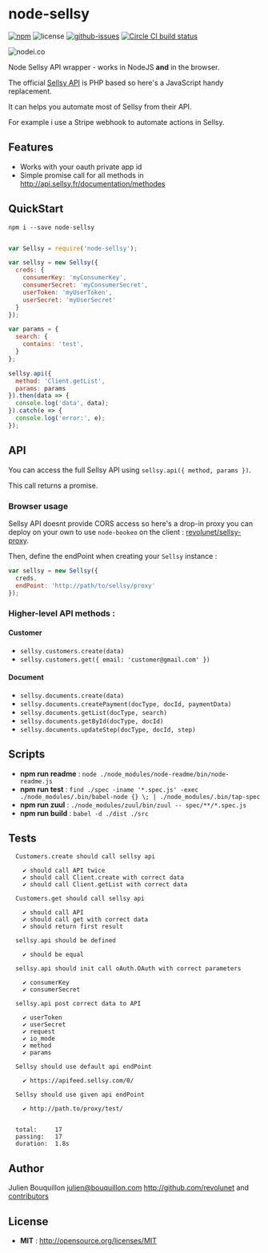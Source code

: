 # node-sellsy

[![npm](https://img.shields.io/npm/v/node-sellsy.svg)](https://www.npmjs.com/package/node-sellsy) ![license](https://img.shields.io/npm/l/node-sellsy.svg) [![github-issues](https://img.shields.io/github/issues/revolunet/node-sellsy.svg)](https://github.com/revolunet/node-sellsy/issues) [![Circle CI build status](https://circleci.com/gh/revolunet/node-sellsy.svg?style=svg)](https://circleci.com/gh/revolunet/node-sellsy)

![nodei.co](https://nodei.co/npm/node-sellsy.png?downloads=true&downloadRank=true&stars=true)

Node Sellsy API wrapper - works in NodeJS **and** in the browser.

The official [Sellsy API](http://api.sellsy.fr/index) is PHP based so here's a JavaScript handy replacement.

It can helps you automate most of Sellsy from their API.

For example i use a Stripe webhook to automate actions in Sellsy.

## Features

 - Works with your oauth private app id
 - Simple promise call for all methods in http://api.sellsy.fr/documentation/methodes

## QuickStart

`npm i --save node-sellsy`

```js

var Sellsy = require('node-sellsy');

var sellsy = new Sellsy({
  creds: {
    consumerKey: 'myConsumerKey',
    consumerSecret: 'myConsumerSecret',
    userToken: 'myUserToken',
    userSecret: 'myUserSecret'
  }
});

var params = {
  search: {
    contains: 'test',
  }
};

sellsy.api({
  method: 'Client.getList',
  params: params
}).then(data => {
  console.log('data', data);
}).catch(e => {
  console.log('error:', e);
});
```

## API

You can access the full Sellsy API using `sellsy.api({ method, params })`.

This call returns a promise.

### Browser usage

Sellsy API doesnt provide CORS access so here's a drop-in proxy you can deploy on your own to use `node-bookeo` on the client : [revolunet/sellsy-proxy](http://github.com/revolunet/sellsy-proxy).

Then, define the endPoint when creating your `Sellsy` instance :

```js
var sellsy = new Sellsy({
  creds,
  endPoint: 'http://path/to/sellsy/proxy'
});
```


### Higher-level API methods :

#### Customer

 - `sellsy.customers.create(data)`
 - `sellsy.customers.get({ email: 'customer@gmail.com' })`

#### Document

 - `sellsy.documents.create(data)`
 - `sellsy.documents.createPayment(docType, docId, paymentData)`
 - `sellsy.documents.getList(docType, search)`
 - `sellsy.documents.getById(docType, docId)`
 - `sellsy.documents.updateStep(docType, docId, step)`

## Scripts

 - **npm run readme** : `node ./node_modules/node-readme/bin/node-readme.js`
 - **npm run test** : `find ./spec -iname '*.spec.js' -exec ./node_modules/.bin/babel-node {} \; | ./node_modules/.bin/tap-spec`
 - **npm run zuul** : `./node_modules/zuul/bin/zuul -- spec/**/*.spec.js`
 - **npm run build** : `babel -d ./dist ./src`

## Tests

```
  Customers.create should call sellsy api

    ✔ should call API twice
    ✔ should call Client.create with correct data
    ✔ should call Client.getList with correct data

  Customers.get should call sellsy api

    ✔ should call API
    ✔ should call get with correct data
    ✔ should return first result

  sellsy.api should be defined

    ✔ should be equal

  sellsy.api should init call oAuth.OAuth with correct parameters

    ✔ consumerKey
    ✔ consumerSecret

  sellsy.api post correct data to API

    ✔ userToken
    ✔ userSecret
    ✔ request
    ✔ io_mode
    ✔ method
    ✔ params

  Sellsy should use default api endPoint

    ✔ https://apifeed.sellsy.com/0/

  Sellsy should use given api endPoint

    ✔ http://path.to/proxy/test/


  total:     17
  passing:   17
  duration:  1.8s
```


## Author

Julien Bouquillon <julien@bouquillon.com> http://github.com/revolunet and [contributors](https://github.com/revolunet/node-sellsy/graphs/contributors)

## License

 - **MIT** : http://opensource.org/licenses/MIT
